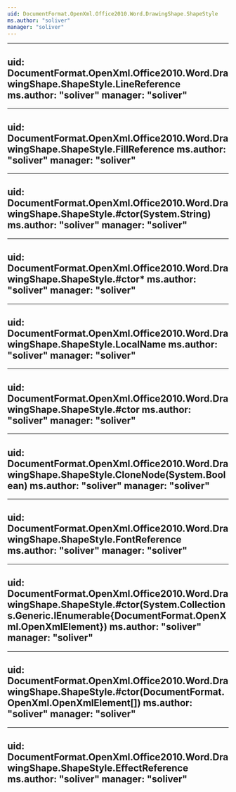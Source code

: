 ```yaml
---
uid: DocumentFormat.OpenXml.Office2010.Word.DrawingShape.ShapeStyle
ms.author: "soliver"
manager: "soliver"
---
```


---
uid: DocumentFormat.OpenXml.Office2010.Word.DrawingShape.ShapeStyle.LineReference
ms.author: "soliver"
manager: "soliver"
---

---
uid: DocumentFormat.OpenXml.Office2010.Word.DrawingShape.ShapeStyle.FillReference
ms.author: "soliver"
manager: "soliver"
---

---
uid: DocumentFormat.OpenXml.Office2010.Word.DrawingShape.ShapeStyle.#ctor(System.String)
ms.author: "soliver"
manager: "soliver"
---

---
uid: DocumentFormat.OpenXml.Office2010.Word.DrawingShape.ShapeStyle.#ctor*
ms.author: "soliver"
manager: "soliver"
---

---
uid: DocumentFormat.OpenXml.Office2010.Word.DrawingShape.ShapeStyle.LocalName
ms.author: "soliver"
manager: "soliver"
---

---
uid: DocumentFormat.OpenXml.Office2010.Word.DrawingShape.ShapeStyle.#ctor
ms.author: "soliver"
manager: "soliver"
---

---
uid: DocumentFormat.OpenXml.Office2010.Word.DrawingShape.ShapeStyle.CloneNode(System.Boolean)
ms.author: "soliver"
manager: "soliver"
---

---
uid: DocumentFormat.OpenXml.Office2010.Word.DrawingShape.ShapeStyle.FontReference
ms.author: "soliver"
manager: "soliver"
---

---
uid: DocumentFormat.OpenXml.Office2010.Word.DrawingShape.ShapeStyle.#ctor(System.Collections.Generic.IEnumerable{DocumentFormat.OpenXml.OpenXmlElement})
ms.author: "soliver"
manager: "soliver"
---

---
uid: DocumentFormat.OpenXml.Office2010.Word.DrawingShape.ShapeStyle.#ctor(DocumentFormat.OpenXml.OpenXmlElement[])
ms.author: "soliver"
manager: "soliver"
---

---
uid: DocumentFormat.OpenXml.Office2010.Word.DrawingShape.ShapeStyle.EffectReference
ms.author: "soliver"
manager: "soliver"
---
